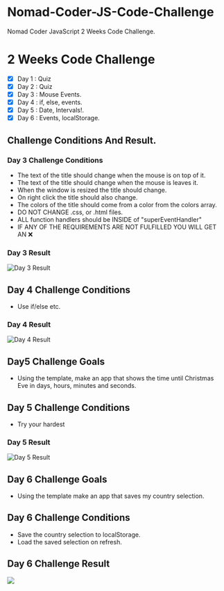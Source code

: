 # Nomad-Coder-JS-Code-Challenge

Nomad Coder JavaScript 2 Weeks Code Challenge.

# 2 Weeks Code Challenge

- [x] Day 1 : Quiz
- [x] Day 2 : Quiz
- [x] Day 3 : Mouse Events.
- [x] Day 4 : if, else, events.
- [x] Day 5 : Date, Intervals!.
- [x] Day 6 : Events, localStorage.

## Challenge Conditions And Result.

### Day 3 Challenge Conditions

- The text of the title should change when the mouse is on top of it.
- The text of the title should change when the mouse is leaves it.
- When the window is resized the title should change.
- On right click the title should also change.
- The colors of the title should come from a color from the colors array.
- DO NOT CHANGE .css, or .html files.
- ALL function handlers should be INSIDE of "superEventHandler"
- IF ANY OF THE REQUIREMENTS ARE NOT FULFILLED YOU WILL GET AN ❌

### Day 3 Result

![Day 3 Result](https://nomad-coders-assets.s3.amazonaws.com/media/public/django-summernote/2019-11-28/de55f0b0-ba12-401f-9c71-f06638d2fc7e.gif)

## Day 4 Challenge Conditions

- Use if/else etc.

### Day 4 Result

![Day 4 Result](https://i.imgur.com/Sb8B8Zv.gif)

## Day5 Challenge Goals

- Using the template, make an app that shows the time until Christmas Eve in days, hours, minutes and seconds.

## Day 5 Challenge Conditions

- Try your hardest

### Day 5 Result

![Day 5 Result](https://nomad-coders-assets.s3.amazonaws.com/media/public/django-summernote/2019-11-28/1f99bb41-4215-4518-bca5-bb53b92923ee.gif)

## Day 6 Challenge Goals

- Using the template make an app that saves my country selection.

## Day 6 Challenge Conditions

- Save the country selection to localStorage.
- Load the saved selection on refresh.

## Day 6 Challenge Result

<img src="https://i.imgur.com/MutIt3F.gif">
